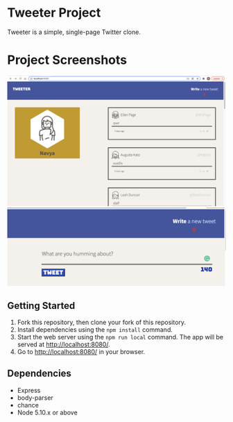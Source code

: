 # Tweeter Project

Tweeter is a simple, single-page Twitter clone.


# Project Screenshots
!["Screenshot of main page"](https://github.com/nrajput-github/tweeter/blob/master/docs/TweeterMainPage.png)
!["Screenshot of Tweet box"](https://github.com/nrajput-github/tweeter/blob/master/docs/TweetBox.png)

## Getting Started

1. Fork this repository, then clone your fork of this repository.
2. Install dependencies using the `npm install` command.
3. Start the web server using the `npm run local` command. The app will be served at <http://localhost:8080/>.
4. Go to <http://localhost:8080/> in your browser.

## Dependencies

- Express
- body-parser
- chance
- Node 5.10.x or above




